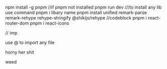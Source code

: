 npm install -g pnpm //if pnpm not installed
pnpm run dev
///to install any lib use command pnpm i libary name
pnpm install unified remark-parse remark-rehype rehype-stringify @shikijs/rehype //codeblock
pnpm i react-router-dom
pnpm i react-icons


// imp

use @ to import any file 

horny her shit

weed